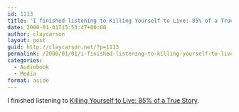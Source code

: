 ```yaml
---
id: 1113
title: 'I finished listening to Killing Yourself to Live: 85% of a True Story'
date: 2000-01-01T15:53:47+00:00
author: claycarson
layout: post
guid: http://claycarson.net/?p=1113
permalink: /2000/01/01/i-finished-listening-to-killing-yourself-to-live-85-of-a-true-story/
categories:
  - Audiobook
  - Media
format: aside
---
```

I finished listening to [Killing Yourself to Live: 85% of a True Story](http://amazon.com/exec/obidos/ASIN/0743264460/claycarson0c-20).<!--more-->